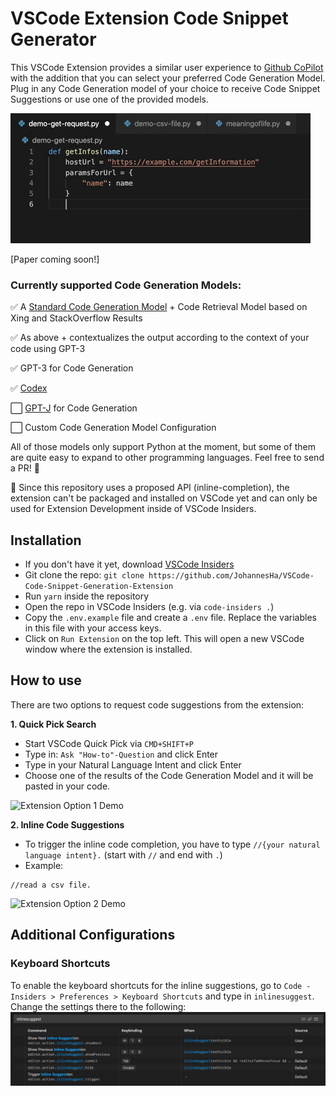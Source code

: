 # VSCode Extension Code Snippet Generator

This VSCode Extension provides a similar user experience to [Github CoPilot](https://copilot.github.com/) with the addition that you can select your preferred Code Generation Model.
Plug in any Code Generation model of your choice to receive Code Snippet Suggestions or use one of the provided models.

![Code Generation Get Request Demo](https://github.com/JohannesHa/VSCode-Code-Snippet-Generation-Extension/blob/master/media/code-generation-get-request-demo.gif?raw=true)

[Paper coming soon!]

### Currently supported Code Generation Models:
✅ A [Standard Code Generation Model](https://github.com/neulab/external-knowledge-codegen) + Code Retrieval Model based on Xing and StackOverflow Results

✅ As above + contextualizes the output according to the context of your code using GPT-3

✅ GPT-3 for Code Generation

✅ [Codex](https://openai.com/blog/openai-codex/)

⬜️ [GPT-J](https://github.com/kingoflolz/mesh-transformer-jax) for Code Generation

⬜️ Custom Code Generation Model Configuration

All of those models only support Python at the moment, but some of them are quite easy to expand to other programming languages. Feel free to send a PR! 🙌

🚨 Since this repository uses a proposed API (inline-completion), the extension can't be packaged and installed on VSCode yet and can only be used for Extension Development inside of VSCode Insiders.

## Installation
- If you don't have it yet, download [VSCode Insiders](https://code.visualstudio.com/insiders/)
- Git clone the repo: `git clone https://github.com/JohannesHa/VSCode-Code-Snippet-Generation-Extension`
- Run `yarn` inside the repository
- Open the repo in VSCode Insiders (e.g. via `code-insiders .`) 
- Copy the `.env.example` file and create a `.env` file. Replace the variables in this file with your access keys.
- Click on `Run Extension` on the top left. This will open a new VSCode window where the extension is installed.

## How to use

There are two options to request code suggestions from the extension:

**1. Quick Pick Search**

- Start VSCode Quick Pick via `CMD+SHIFT+P`
- Type in: `Ask "How-to"-Question` and click Enter
- Type in your Natural Language Intent and click Enter
- Choose one of the results of the Code Generation Model and it will be pasted in your code.

![Extension Option 1 Demo](https://github.com/JohannesHa/VSCode-Code-Snippet-Generation-Extension/blob/master/media/extension-option-1.gif?raw=true)

**2. Inline Code Suggestions**

- To trigger the inline code completion, you have to type `//{your natural language intent}.` (start with `//` and end with `.`)
- Example:

```
//read a csv file.
```

![Extension Option 2 Demo](https://github.com/JohannesHa/VSCode-Code-Snippet-Generation-Extension/blob/master/media/extension-option-2.gif?raw=true)

## Additional Configurations

### Keyboard Shortcuts
To enable the keyboard shortcuts for the inline suggestions, go to `Code - Insiders > Preferences > Keyboard Shortcuts` and type in `inlinesuggest`. Change the settings there to the following:
![code-suggestion-keyboard-shortcut-settings](https://github.com/JohannesHa/VSCode-Code-Snippet-Generation-Extension/blob/master/media/code-suggestion-keyboard-shortcut-settings.png?raw=true)



